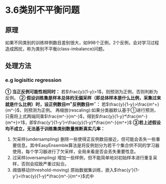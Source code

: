 # 3.6类别不平衡问题

## 原理
如果不同类别的训练样例数目差别很大，如998个正例，2个反例，会对学习过程造成困扰，称为类别不平衡(class-imbalance)问题。

## 处理方法
### e.g logisitic regression
**① 当正反例可能性相同时：**
  若$\frac{y}{1-y}>1$，则预测为正例，否则判断为反例。
**② 假设训练集是样本总体的无偏采样（即总体样本是什么比例，采集过来就是什么比例）时，设正例数目$m^+$反例数目$m^-$：**
  若$\frac{y}{1-y}>\frac{m^+}{m^-}$，则预测为正例。
  再缩放(rescaling):如果分类器默认基于①进行预测，只需将上式两端同乘$\frac{m^-}{m^-}$，得到$\frac{y}{1-y}*\frac{m^-}{m^+}>1$，即$\frac{y'}{1-y'}=\frac{y}{1-y}*\frac{m^-}{m^+}$
**③若上述假设均不成立，无法基于训练集类别数量推断真实几率：**
1. 欠采样(undersampling)
   删除一些使得正反例数目接近，但可能会丢失一些重要信息。其中EasyEnsemble算法是将反例划分为若干个集合供不同的学习器使用，每个学习器进行了欠采样，全局来看是否会丢失重要性息。
2. 过采样(oversampling)
    增加一些样例，但不能简单地对初始样本进行重复采样，否则会招致严重过拟合。
3. 阈值移动(threshold-moving)
   原始数据集训练，嵌入$\frac{y'}{1-y'}=\frac{y}{1-y}*\frac{m^-}{m^+}$式中